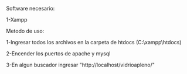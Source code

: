 Software necesario:	

1-Xampp

 
Metodo de uso:	

1-Ingresar todos los archivos en la carpeta de htdocs (C:\xampp\htdocs)	

2-Encender los puertos de apache y mysql	

3-En algun buscador ingresar "http://localhost/vidrioapleno/"
